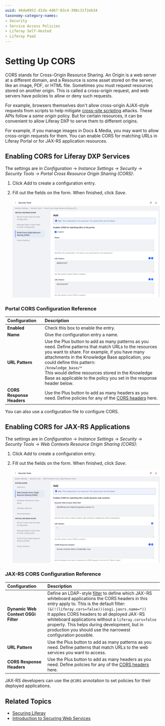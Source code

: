 ```yaml
---
uuid: 46de0952-d1da-4d67-83c4-398c31f2eb34
taxonomy-category-names:
- Security
- Service Access Policies
- Liferay Self-Hosted
- Liferay PaaS
---
```

# Setting Up CORS

CORS stands for Cross-Origin Resource Sharing. An Origin is a web server at a different domain, and a Resource is some asset stored on the server, like an image, PDF, or HTML file. Sometimes you must request resources stored on another origin. This is called a cross-origin request, and web servers have policies to allow or deny such requests.

For example, browsers themselves don't allow cross-origin AJAX-style requests from scripts to help mitigate [cross-site scripting](https://en.wikipedia.org/wiki/Cross-site_scripting) attacks. These APIs follow a *same origin* policy. But for certain resources, it can be convenient to allow Liferay DXP to serve them to different origins.

For example, if you manage images in Docs & Media, you may want to allow cross-origin requests for them. You can enable CORS for matching URLs in Liferay Portal or for JAX-RS application resources.

## Enabling CORS for Liferay DXP Services

The settings are in *Configuration* &rarr; *Instance Settings* &rarr; *Security* &rarr; *Security Tools* &rarr; *Portal Cross Resource Origin Sharing (CORS)*:

1. Click *Add* to create a configuration entry.

1. Fill out the fields on the form. When finished, click *Save*.

    ![Figure 1: The CORS system settings provide a way to configure CORS headers for Liferay services.](./setting-up-cors/images/01.png)

### Portal CORS Configuration Reference

| Configuration             | Description                                                                                                                                                                                                                                                                                                                                                                                       |
| :------------------------ | :------------------------------------------------------------------------------------------------------------------------------------------------------------------------------------------------------------------------------------------------------------------------------------------------------------------------------------------------------------------------------------------------ |
| **Enabled**               | Check this box to enable the entry.                                                                                                                                                                                                                                                                                                                                                               |
| **Name**                  | Give the configuration entry a name.                                                                                                                                                                                                                                                                                                                                                              |
| **URL Pattern**           | Use the Plus button to add as many patterns as you need. Define patterns that match URLs to the resources you want to share. For example, if you have many attachments in the Knowledge Base application, you could define this pattern: <br> `/knowledge_base/*` <br> This would define resources stored in the Knowledge Base as applicable to the policy you set in the response header below. |
| **CORS Response Headers** | Use the Plus button to add as many headers as you need. Define policies for any of the [CORS headers](https://developer.mozilla.org/en-US/docs/Web/HTTP/Headers#CORS) here.                                                                                                                                                                                                                       |

You can also use a configuration file <!-- future link required --> to configure CORS.

## Enabling CORS for JAX-RS Applications

The settings are in *Configuration* &rarr; *Instance Settings* &rarr; *Security* &rarr; *Security Tools* &rarr; *Web Contexts Resource Origin Sharing (CORS)*:

1. Click *Add* to create a configuration entry.

1. Fill out the fields on the form. When finished, click *Save*.

    ![Figure 2: There's a separate system settings category for CORS web contexts.](./setting-up-cors/images/02.png)

### JAX-RS CORS Configuration Reference

| Configuration                       | Description                                                                                                                                                                                                                                                                                                                                                                                                                                                                                                    |
| :---------------------------------- | :------------------------------------------------------------------------------------------------------------------------------------------------------------------------------------------------------------------------------------------------------------------------------------------------------------------------------------------------------------------------------------------------------------------------------------------------------------------------------------------------------------- |
| **Dynamic Web Context OSGi Filter** | Define an LDAP-style [filter](https://osgi.org/specification/osgi.cmpn/7.0.0/service.http.whiteboard.html) to define which JAX-RS whiteboard applications the CORS headers in this entry apply to. This is the default filter: <br> `(&(!(liferay.cors=false))(osgi.jaxrs.name=*))` <br> It applies CORS headers to all deployed JAX-RS whiteboard applications without a `liferay.cors=false` property. This helps during development, but in production you should use the narrowest configuration possible. |
| **URL Pattern**                     | Use the Plus button to add as many patterns as you need. Define patterns that match URLs to the web services you want to access.                                                                                                                                                                                                                                                                                                                                                                               |
| **CORS Response Headers**           | Use the Plus button to add as many headers as you need. Define policies for any of the [CORS headers](https://developer.mozilla.org/en-US/docs/Web/HTTP/Headers#CORS) here.                                                                                                                                                                                                                                                                                                                                    |

JAX-RS<!-- future link required --> developers can use the `@CORS` annotation to set policies for their deployed applications.

## Related Topics

- [Securing Liferay](../../securing-liferay.md)
- [Introduction to Securing Web Services](../securing-web-services.md)

